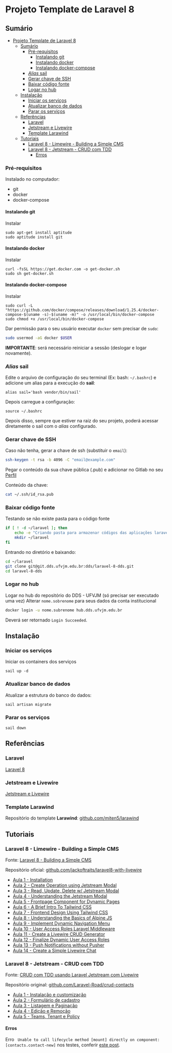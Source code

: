# Projeto Template de Laravel 8

## Sumário

* [Projeto Template de Laravel 8](#projeto-template-de-laravel-8)
    * [Sumário](#sumário)
        * [Pré-requisitos](#pré-requisitos)
            * [Instalando git](#instalando-git)
            * [Instalando docker](#instalando-docker)
            * [Instalando docker-compose](#instalando-docker-compose)
        * [<em>Alias</em> sail](#alias-sail)
        * [Gerar chave de SSH](#gerar-chave-de-ssh)
        * [Baixar código fonte](#baixar-código-fonte)
        * [Logar no hub](#logar-no-hub)
    * [Instalação](#instalação)
        * [Iniciar os serviços](#iniciar-os-serviços)
        * [Atualizar banco de dados](#atualizar-banco-de-dados)
        * [Parar os serviços](#parar-os-serviços)
    * [Referências](#referências)
        * [Laravel](#laravel)
        * [Jetstream e Livewire](#jetstream-e-livewire)
        * [Template Larawind](#template-larawind)
    * [Tutoriais](#tutoriais)
        * [Laravel 8 - Limewire - Building a Simple CMS](#laravel-8---limewire---building-a-simple-cms)
        * [Laravel 8 - Jetstream - CRUD com TDD](#laravel-8---jetstream---crud-com-tdd)
            * [Erros](#erros)

### Pré-requisitos

Instalado no computador:
* git
* docker
* docker-compose

#### Instalando git

Instalar

```
sudo apt-get install aptitude
sudo aptitude install git
```

#### Instalando docker

Instalar

```
curl -fsSL https://get.docker.com -o get-docker.sh
sudo sh get-docker.sh
```

#### Instalando docker-compose

Instalar

```
sudo curl -L "https://github.com/docker/compose/releases/download/1.25.4/docker-compose-$(uname -s)-$(uname -m)" -o /usr/local/bin/docker-compose
sudo chmod +x /usr/local/bin/docker-compose
```

Dar permissão para o seu usuário executar `docker` sem precisar de `sudo`:

```bash
sudo usermod -aG docker $USER
```

**IMPORTANTE**: será necessário reiniciar a sessão (deslogar e logar novamente).

### *Alias* sail

Edite o arquivo de configuração do seu terminal (Ex: bash: `~/.bashrc`) e adicione um alias para a execução do **sail**:

```shell
alias sail='bash vendor/bin/sail'
```

Depois carregue a configuração:

```shell
source ~/.bashrc
```

Depois disso, sempre que estiver na raiz do seu projeto, poderá acessar diretamente o sail com o *alias* configurado.

### Gerar chave de SSH

Caso não tenha, gerar a chave de ssh (substituir o `email`):

```bash
ssh-keygen -t rsa -b 4096 -C "email@example.com"
```

Pegar o conteúdo da sua chave pública (.pub) e adicionar no Gitlab no seu [Perfil](https://git.dds.ufvjm.edu.br/profile/keys)

Conteúdo da chave:

```bash
cat ~/.ssh/id_rsa.pub
```

### Baixar código fonte

Testando se não existe pasta para o código fonte

```bash
if [ ! -d ~/laravel ]; then
    echo -e "Criando pasta para armazenar códigos das aplicações laravel"
    mkdir ~/laravel
fi
```

Entrando no diretório e baixando:

```bash
cd ~/laravel
git clone git@git.dds.ufvjm.edu.br:dds/laravel-8-dds.git
cd laravel-8-dds
```

### Logar no hub

Logar no hub do repositório do DDS - UFVJM (só precisar ser executado uma vez)
Alterar `nome.sobrenome` para seus dados da conta institucional

```bash
docker login -u nome.subrenome hub.dds.ufvjm.edu.br
```

Deverá ser retornado `Login Succeeded`.

## Instalação

### Iniciar os serviços

Iniciar os containers dos serviços

```shell
sail up -d
```

### Atualizar banco de dados

Atualizar a estrutura do banco do dados:

```shell
sail artisan migrate
```

### Parar os serviços

```shell
sail down
```

## Referências

### Laravel

[Laravel 8](https://laravel.com/docs/8.x/)

### Jetstream e Livewire

[Jetstream e Livewire](https://jetstream.laravel.com/2.x/installation.html)

### Template Larawind

Repositório do template **Larawind**: [github.com/miten5/larawind](https://github.com/miten5/larawind)

## Tutoriais

### Laravel 8 - Limewire - Building a Simple CMS

Fonte: [Laravel 8 - Building a Simple CMS](https://www.youtube.com/playlist?list=PLSP81gW0XjNHk2D2NREM8A80xWO19Yulj)

Repositório oficial: [github.com/jackoftraits/laravel8-with-livewire](https://github.com/jackoftraits/laravel8-with-livewire)

* [Aula 1 - Installation](https://www.youtube.com/watch?v=Ub6FMEWw7kA&list=PLSP81gW0XjNHk2D2NREM8A80xWO19Yulj&index=1)
* [Aula 2 - Create Operation using Jetstream Modal](https://www.youtube.com/watch?v=xX1qmJwGqg4&list=PLSP81gW0XjNHk2D2NREM8A80xWO19Yulj&index=2)
* [Aula 3 - Read, Update, Delete w/ Jetstream Modal](https://www.youtube.com/watch?v=G-ngqfbP5Yk&list=PLSP81gW0XjNHk2D2NREM8A80xWO19Yulj&index=3)
* [Aula 4 - Understanding the Jetstream Modal](https://www.youtube.com/watch?v=UEJBlc7uxBE&list=PLSP81gW0XjNHk2D2NREM8A80xWO19Yulj&index=4)
* [Aula 5 - Frontpage Component for Dynamic Pages](https://www.youtube.com/watch?v=GN5BP86VjsE&list=PLSP81gW0XjNHk2D2NREM8A80xWO19Yulj&index=5)
* [Aula 6 - A Brief Intro To Tailwind CSS](https://www.youtube.com/watch?v=ApC723fmV2c&list=PLSP81gW0XjNHk2D2NREM8A80xWO19Yulj&index=6)
* [Aula 7 - Frontend Design Using Tailwind CSS](https://www.youtube.com/watch?v=W1sxcagzjy4&list=PLSP81gW0XjNHk2D2NREM8A80xWO19Yulj&index=7)
* [Aula 8 - Understanding the Basics of Alpine JS](https://www.youtube.com/watch?v=23hFm-HmdGE&list=PLSP81gW0XjNHk2D2NREM8A80xWO19Yulj&index=8)
* [Aula 9 - Implement Dynamic Navigation Menu](https://www.youtube.com/watch?v=A8Tc652gs2E&list=PLSP81gW0XjNHk2D2NREM8A80xWO19Yulj&index=9)
* [Aula 10 - User Access Roles Laravel Middleware](https://www.youtube.com/watch?v=IsmGlPi43hk&list=PLSP81gW0XjNHk2D2NREM8A80xWO19Yulj&index=10)
* [Aula 11 - Create a Livewire CRUD Generator](https://www.youtube.com/watch?v=2ZVpKXrr09Y&list=PLSP81gW0XjNHk2D2NREM8A80xWO19Yulj&index=11)
* [Aula 12 - Finalize Dynamic User Access Roles](https://www.youtube.com/watch?v=m6THBDAmbAw&list=PLSP81gW0XjNHk2D2NREM8A80xWO19Yulj&index=12)
* [Aula 13 - Push Notifications without Pusher](https://www.youtube.com/watch?v=IdlzVl3RDFg&list=PLSP81gW0XjNHk2D2NREM8A80xWO19Yulj&index=13)
* [Aula 14 - Create a Simple Livewire Chat](https://www.youtube.com/watch?v=Sze3SVIakxA&list=PLSP81gW0XjNHk2D2NREM8A80xWO19Yulj&index=14)

### Laravel 8 - Jetstream - CRUD com TDD

Fonte: [CRUD com TDD usando Laravel Jetstream com Livewire](https://www.youtube.com/playlist?list=PL6fICz-Eo7QRIGLhoarXqJ__5FPeD3uKL)

Repositório original: [github.com/Laravel-Road/crud-contacts](https://github.com/Laravel-Road/crud-contacts)

* [Aula 1 - Instalação e customização](https://www.youtube.com/watch?v=srqIQHF1vn8&list=PL6fICz-Eo7QRIGLhoarXqJ__5FPeD3uKL&index=1)
* [Aula 2 - Formulário de cadastro](https://www.youtube.com/watch?v=oMR0-6gXfs8&list=PL6fICz-Eo7QRIGLhoarXqJ__5FPeD3uKL&index=2)
* [Aula 3 - Listagem e Paginação](https://www.youtube.com/watch?v=GGbyUObc1Ck&list=PL6fICz-Eo7QRIGLhoarXqJ__5FPeD3uKL&index=3)
* [Aula 4 - Edição e Remoção](https://www.youtube.com/watch?v=v6AkTiW3lNI&list=PL6fICz-Eo7QRIGLhoarXqJ__5FPeD3uKL&index=4)
* [Aula 5 - Teams, Tenant e Policy](https://www.youtube.com/watch?v=u09wu7NOuBg&list=PL6fICz-Eo7QRIGLhoarXqJ__5FPeD3uKL&index=5)

#### Erros

Erro `  Unable to call lifecycle method [mount] directly on component: [contacts.contact-new]
` nos testes, conferir [este post](https://forum.laravel-livewire.com/t/polling-broken-after-laravel-and-livewire-update/3918).
